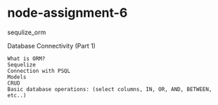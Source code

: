 # node-assignment-6
sequlize_orm

Database Connectivity (Part 1)

    What is ORM?
    Sequelize
    Connection with PSQL	
    Models	
    CRUD	
    Basic database operations: (select columns, IN, OR, AND, BETWEEN, etc..)
